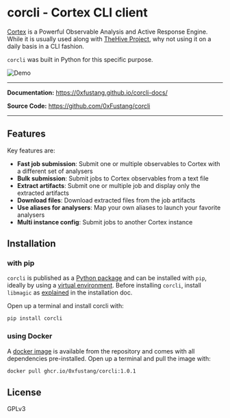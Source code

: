 # corcli - Cortex CLI client

[Cortex] is a Powerful Observable Analysis and Active Response Engine. While it is usually used along with [TheHive Project], why not using it on a daily basis in a CLI fashion.

`corcli` was built in Python for this specific purpose.

![Demo](img/demo.gif)

---

**Documentation:** https://0xfustang.github.io/corcli-docs/

**Source Code:** https://github.com/0xFustang/corcli

---

## Features

Key features are:

- **Fast job submission**: Submit one or multiple observables to Cortex with a different set of analysers
- **Bulk submission**: Submit jobs to Cortex observables from a text file
- **Extract artifacts**: Submit one or multiple job and display only the extracted artifacts
- **Download files**: Download extracted files from the job artifacts
- **Use aliases for analysers**: Map your own aliases to launch your favorite analysers
- **Multi instance config**: Submit jobs to another Cortex instance

[TheHive Project]: https://thehive-project.org/
[Cortex]: https://github.com/TheHive-Project/Cortex


## Installation

### with pip 

`corcli` is published as a [Python package] and can be installed with `pip`, ideally by using a [virtual environment]. Before installing `corcli`, install `libmagic` as [explained] in the installation doc.

Open up a terminal and install corcli with:

```sh
pip install corcli
```

[explained]: https://0xfustang.github.io/corcli-docs/getting-started/#with-pip-recommended
[Python package]: https://pypi.org/project/corcli/
[virtual environment]: https://realpython.com/what-is-pip/#using-pip-in-a-python-virtual-environment

### using Docker

A [docker image] is available from the repository and comes with all dependencies pre-installed. Open up a terminal and pull the image with:

```sh
docker pull ghcr.io/0xfustang/corcli:1.0.1
```

[docker image]: https://github.com/0xFustang/corcli/pkgs/container/corcli

## License

GPLv3